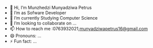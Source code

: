 - 👋 Hi, I’m Munzhedzi Munyadziwa Petrus
- 👀 I’m as Sofware Developer
- 🌱 I’m currently Studying Computer Science
- 💞️ I’m looking to collaborate on ...
- 📫 How to reach me :0763932021,munyadziwapetrus16@gmail.com
- 😄 Pronouns: ...
- ⚡ Fun fact: ...

<!---
PETCOM1/PETCOM1 is a ✨ special ✨ repository because its `README.md` (this file) appears on your GitHub profile.
You can click the Preview link to take a look at your changes.
--->
